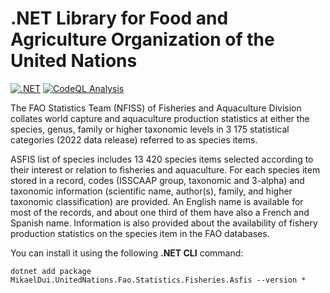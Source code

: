 # .NET Library for Food and Agriculture Organization of the United Nations
[![.NET](https://github.com/mikaeldui/united-nations-fao-fisheries-asfis-dotnet/actions/workflows/dotnet.yml/badge.svg)](https://github.com/mikaeldui/united-nations-fao-fisheries-asfis-dotnet/actions/workflows/dotnet.yml)
[![CodeQL Analysis](https://github.com/mikaeldui/united-nations-fao-fisheries-asfis-dotnet/actions/workflows/codeql-analysis.yml/badge.svg)](https://github.com/mikaeldui/united-nations-fao-fisheries-asfis-dotnet/actions/workflows/codeql-analysis.yml)

The FAO Statistics Team (NFISS) of Fisheries and Aquaculture Division collates world capture and aquaculture production statistics at either the species, genus, family or higher taxonomic levels in 3 175 statistical categories (2022 data release) referred to as species items.

ASFIS list of species includes 13 420 species items selected according to their interest or relation to fisheries and aquaculture. 
For each species item stored in a record, codes (ISSCAAP group, taxonomic and 3-alpha) and taxonomic information (scientific name, author(s), family, and higher taxonomic classification) are provided. 
An English name is available for most of the records, and about one third of them have also a French and Spanish name. 
Information is also provided about the availability of fishery production statistics on the species item in the FAO databases.

You can install it using the following **.NET CLI** command:

    dotnet add package MikaelDui.UnitedNations.Fao.Statistics.Fisheries.Asfis --version *

